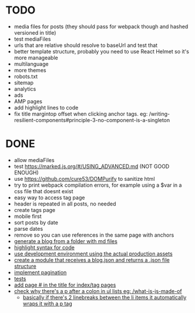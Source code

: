 # TODO
-   media files for posts (they should pass for webpack though and hashed versioned in title)
-   test mediaFiles
-   urls that are relative should resolve to baseUrl and test that
-   better template structure, probably you need to use React Helmet so it's more manageable
-   multilanguage
-   more themes
-   robots.txt
-   sitemap
-   analytics
-   ads
-   AMP pages
-   add highlight lines to code
-   fix title margintop offset when clicking anchor tags. eg: /writing-resilient-components#principle-3-no-component-is-a-singleton

# DONE
-   allow mediaFiles
-   test https://marked.js.org/#/USING_ADVANCED.md (NOT GOOD ENOUGH)
-   use https://github.com/cure53/DOMPurify to sanitize html
-   try to print webpack compilation errors, for example using a $var in a css file that doesnt exist
-   easy way to access tag page
-   header is repeated in all posts, no needed
-   create tags page
-   mobile first
-   sort posts by date
-   parse dates
-   remove <base> so you can use references in the same page with anchors<a href="#title">
-   generate a blog from a folder with md files
-   highlight syntax for code
-   use development environment using the actual production assets
-   create a module that receives a blog.json and returns a .json file structure
-   implement pagination
-   tests
-   add page # in the title for index/tag pages
-   check why there's a p after a colon in ul lists eg: /what-is-js-made-of
    -   basically if there's 2 linebreaks between the li items it automatically wraps it with a p tag
